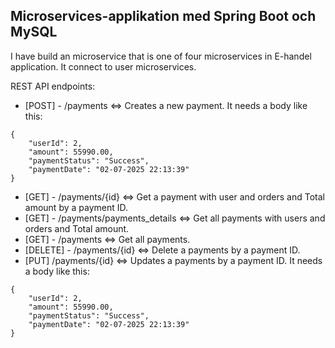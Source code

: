 ## Microservices-applikation med Spring Boot och MySQL

 I have build an microservice that is one of four microservices in E-handel application. It connect to user microservices.
 
REST API endpoints:
-  [POST]  - /payments <=> Creates a new payment. It needs a body like this:
```
{
    "userId": 2,
    "amount": 55990.00,
    "paymentStatus": "Success",
    "paymentDate": "02-07-2025 22:13:39"
}
```
-  [GET] - /payments/{id} <=> Get a payment with user and orders and Total amount by a payment ID.
-  [GET] - /payments/payments_details <=> Get all payments with users and orders and Total amount.
-  [GET] - /payments <=> Get all payments.
-  [DELETE] - /payments/{id} <=> Delete a payments by a payment ID.
-  [PUT] /payments/{id} <=> Updates a payments by a payment ID. It needs a body like this:
```
{
    "userId": 2,
    "amount": 55990.00,
    "paymentStatus": "Success",
    "paymentDate": "02-07-2025 22:13:39"
}
```



